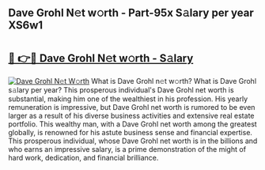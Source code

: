 ## Dave Grohl N𝚎t w𝚘rth - Part-95x S𝚊lary per year XS6w1

# <h2><a href="http://gc1ihq.nevu.top/?p=Dave+Grohl">🔗 👉🔴 Dave Grohl N𝚎t w𝚘rth - S𝚊lary</a></h2>

[![Dave Grohl N𝚎t W𝚘rth](https://i.imgur.com/Oavwk0R.jpeg)](http://gc1ihq.nevu.top/?p=Dave+Grohl)
What is Dave Grohl n𝚎t w𝚘rth? What is Dave Grohl s𝚊lary per year?
This prosperous individual's Dave Grohl net worth is substantial, making him one of the wealthiest in his profession. His yearly remuneration is impressive, but Dave Grohl net worth is rumored to be even larger as a result of his diverse business activities and extensive real estate portfolio. This wealthy man, with a Dave Grohl net worth among the greatest globally, is renowned for his astute business sense and financial expertise. This prosperous individual, whose Dave Grohl net worth is in the billions and who earns an impressive salary, is a prime demonstration of the might of hard work, dedication, and financial brilliance.

